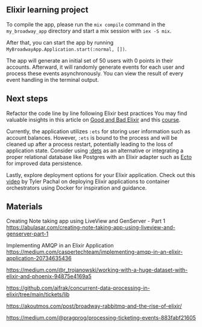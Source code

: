 ## Elixir learning project

To compile the app, please run the `mix compile` command in the `my_broadway_app` directory and start a mix session with `iex -S mix`. 

After that, you can start the app by running `MyBroadwayApp.Application.start(:normal, [])`. 

The app will generate an initial set of 50 users with 0 points in their accounts. Afterward, it will randomly generate events for each user and process these events asynchronously. You can view the result of every event handling in the terminal output.

## Next steps

Refactor the code line by line following Elixir best practices You may find valuable insights in this article on [Good and Bad Elixir](https://keathley.io/blog/good-and-bad-elixir.html) and this [course](https://www.youtube.com/watch?v=lZtdNCkevVw&list=PLWlFXymvoaJ_SWXOOm2JSqv86ZBkQ9-zo).

Currently, the application utilizes `:ets` for storing user information such as account balances. However, `:ets` is bound to the process and will be cleaned up after a process restart, potentially leading to the loss of application state. Consider using [:dets](https://www.erlang.org/doc/man/dets.html) as an alternative or integrating a proper relational database like Postgres with an Elixir adapter such as [Ecto](https://hexdocs.pm/ecto_sql/Ecto.Adapters.Postgres.html) for improved data persistence.

Lastly, explore deployment options for your Elixir application. Check out this [video](https://www.youtube.com/watch?v=i_k8VaiqjiM) by Tyler Pachal on deploying Elixir applications to container orchestrators using Docker for inspiration and guidance.


## Materials

Creating Note taking app using LiveView and GenServer - Part 1  https://abulasar.com/creating-note-taking-app-using-liveview-and-genserver-part-1

Implementing AMQP in an Elixir Application https://medium.com/caspertechteam/implementing-amqp-in-an-elixir-application-20734635436

https://medium.com/@r_trojanowski/working-with-a-huge-dataset-with-elixir-and-phoenix-94875e4169a5

https://github.com/aifrak/concurrent-data-processing-in-elixir/tree/main/tickets/lib

https://akoutmos.com/post/broadway-rabbitmq-and-the-rise-of-elixir/


https://medium.com/@pragprog/processing-ticketing-events-883fabf21605

